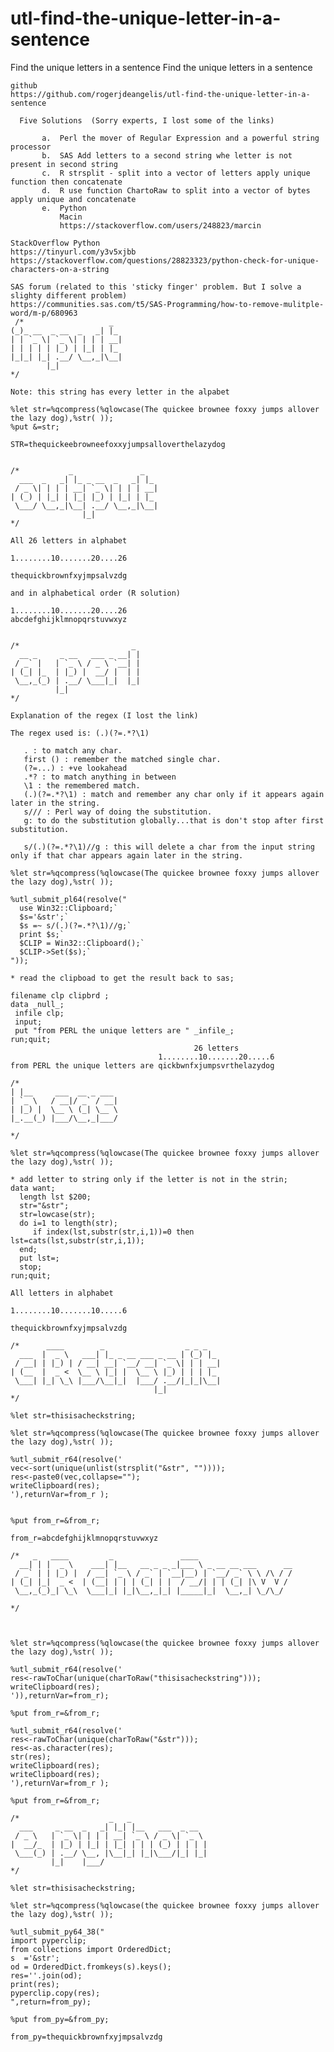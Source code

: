 # utl-find-the-unique-letter-in-a-sentence
Find the unique letters in a sentence
    Find the unique letters in a sentence                                                                                                     
                                                                                                                                              
    github                                                                                                                                    
    https://github.com/rogerjdeangelis/utl-find-the-unique-letter-in-a-sentence                                                               
                                                                                                                                              
      Five Solutions  (Sorry experts, I lost some of the links)                                                                               
                                                                                                                                              
           a.  Perl the mover of Regular Expression and a powerful string processor                                                           
           b.  SAS Add letters to a second string whe letter is not present in second string                                                  
           c.  R strsplit - split into a vector of letters apply unique function then concatenate                                             
           d.  R use function ChartoRaw to split into a vector of bytes apply unique and concatenate                                          
           e.  Python                                                                                                                         
               Macin                                                                                                                          
               https://stackoverflow.com/users/248823/marcin                                                                                  
                                                                                                                                              
    StackOverflow Python                                                                                                                      
    https://tinyurl.com/y3v5xjbb                                                                                                              
    https://stackoverflow.com/questions/28823323/python-check-for-unique-characters-on-a-string                                               
                                                                                                                                              
    SAS forum (related to this 'sticky finger' problem. But I solve a slighty different problem)                                              
    https://communities.sas.com/t5/SAS-Programming/how-to-remove-mulitple-word/m-p/680963                                                     
     /*                   _                                                                                                                   
    (_)_ __  _ __  _   _| |_                                                                                                                  
    | | `_ \| `_ \| | | | __|                                                                                                                 
    | | | | | |_) | |_| | |_                                                                                                                  
    |_|_| |_| .__/ \__,_|\__|                                                                                                                 
            |_|                                                                                                                               
    */                                                                                                                                        
                                                                                                                                              
    Note: this string has every letter in the alpabet                                                                                         
                                                                                                                                              
    %let str=%qcompress(%qlowcase(The quickee brownee foxxy jumps allover the lazy dog),%str( ));                                             
    %put &=str;                                                                                                                               
                                                                                                                                              
    STR=thequickeebrowneefoxxyjumpsalloverthelazydog                                                                                          
                                                                                                                                              
                                                                                                                                              
    /*           _               _                                                                                                            
      ___  _   _| |_ _ __  _   _| |_                                                                                                          
     / _ \| | | | __| `_ \| | | | __|                                                                                                         
    | (_) | |_| | |_| |_) | |_| | |_                                                                                                          
     \___/ \__,_|\__| .__/ \__,_|\__|                                                                                                         
                    |_|                                                                                                                       
    */                                                                                                                                        
                                                                                                                                              
    All 26 letters in alphabet                                                                                                                
                                                                                                                                              
    1........10.......20....26                                                                                                                
                                                                                                                                              
    thequickbrownfxyjmpsalvzdg                                                                                                                
                                                                                                                                              
    and in alphabetical order (R solution)                                                                                                    
                                                                                                                                              
    1........10.......20....26                                                                                                                
    abcdefghijklmnopqrstuvwxyz                                                                                                                
                                                                                                                                              
                                                                                                                                              
    /*                         _                                                                                                              
      __ _     _ __   ___ _ __| |                                                                                                             
     / _` |   | `_ \ / _ \ `__| |                                                                                                             
    | (_| |_  | |_) |  __/ |  | |                                                                                                             
     \__,_(_) | .__/ \___|_|  |_|                                                                                                             
              |_|                                                                                                                             
    */                                                                                                                                        
                                                                                                                                              
    Explanation of the regex (I lost the link)                                                                                                
                                                                                                                                              
    The regex used is: (.)(?=.*?\1)                                                                                                           
                                                                                                                                              
       . : to match any char.                                                                                                                 
       first () : remember the matched single char.                                                                                           
       (?=...) : +ve lookahead                                                                                                                
       .*? : to match anything in between                                                                                                     
       \1 : the remembered match.                                                                                                             
       (.)(?=.*?\1) : match and remember any char only if it appears again later in the string.                                               
       s/// : Perl way of doing the substitution.                                                                                             
       g: to do the substitution globally...that is don't stop after first substitution.                                                      
                                                                                                                                              
       s/(.)(?=.*?\1)//g : this will delete a char from the input string only if that char appears again later in the string.                 
                                                                                                                                              
    %let str=%qcompress(%qlowcase(The quickee brownee foxxy jumps allover the lazy dog),%str( ));                                             
                                                                                                                                              
    %utl_submit_pl64(resolve("                                                                                                                
      use Win32::Clipboard;`                                                                                                                  
      $s='&str';`                                                                                                                             
      $s =~ s/(.)(?=.*?\1)//g;`                                                                                                               
      print $s;`                                                                                                                              
      $CLIP = Win32::Clipboard();`                                                                                                            
      $CLIP->Set($s);`                                                                                                                        
    "));                                                                                                                                      
                                                                                                                                              
    * read the clipboad to get the result back to sas;                                                                                        
                                                                                                                                              
    filename clp clipbrd ;                                                                                                                    
    data _null_;                                                                                                                              
     infile clp;                                                                                                                              
     input;                                                                                                                                   
     put "from PERL the unique letters are " _infile_;                                                                                        
    run;quit;                                                                                                                                 
                                             26 letters                                                                                       
                                     1........10.......20.....6                                                                               
    from PERL the unique letters are qickbwnfxjumpsvrthelazydog                                                                               
                                                                                                                                              
    /*                                                                                                                                        
    | |__     ___  __ _ ___                                                                                                                   
    | `_ \   / __|/ _` / __|                                                                                                                  
    | |_) |  \__ \ (_| \__ \                                                                                                                  
    |_.__(_) |___/\__,_|___/                                                                                                                  
                                                                                                                                              
    */                                                                                                                                        
                                                                                                                                              
    %let str=%qcompress(%qlowcase(The quickee brownee foxxy jumps allover the lazy dog),%str( ));                                             
                                                                                                                                              
    * add letter to string only if the letter is not in the strin;                                                                            
    data want;                                                                                                                                
      length lst $200;                                                                                                                        
      str="&str";                                                                                                                             
      str=lowcase(str);                                                                                                                       
      do i=1 to length(str);                                                                                                                  
         if index(lst,substr(str,i,1))=0 then lst=cats(lst,substr(str,i,1));                                                                  
      end;                                                                                                                                    
      put lst=;                                                                                                                               
      stop;                                                                                                                                   
    run;quit;                                                                                                                                 
                                                                                                                                              
    All letters in alphabet                                                                                                                   
                                                                                                                                              
    1........10.......10.....6                                                                                                                
                                                                                                                                              
    thequickbrownfxyjmpsalvzdg                                                                                                                
                                                                                                                                              
    /*      ____        _                  _ _ _                                                                                              
      ___  |  _ \   ___| |_ _ __ ___ _ __ | (_) |_                                                                                            
     / __| | |_) | / __| __| `__/ __| `_ \| | | __|                                                                                           
    | (__  |  _ <  \__ \ |_| |  \__ \ |_) | | | |_                                                                                            
     \___| |_| \_\ |___/\__|_|  |___/ .__/|_|_|\__|                                                                                           
                                    |_|                                                                                                       
    */                                                                                                                                        
                                                                                                                                              
    %let str=thisisacheckstring;                                                                                                              
                                                                                                                                              
    %let str=%qcompress(%qlowcase(The quickee brownee foxxy jumps allover the lazy dog),%str( ));                                             
                                                                                                                                              
    %utl_submit_r64(resolve('                                                                                                                 
    vec<-sort(unique(unlist(strsplit("&str", ""))));                                                                                          
    res<-paste0(vec,collapse="");                                                                                                             
    writeClipboard(res);                                                                                                                      
    '),returnVar=from_r );                                                                                                                    
                                                                                                                                              
                                                                                                                                              
    %put from_r=&from_r;                                                                                                                      
                                                                                                                                              
    from_r=abcdefghijklmnopqrstuvwxyz                                                                                                         
                                                                                                                                              
    /*   _   ____         _               ____                                                                                                
      __| | |  _ \    ___| |__   __ _ _ _|___ \ _ __ __ ___      __                                                                           
     / _` | | |_) |  / __| `_ \ / _` | `__|__) | `__/ _` \ \ /\ / /                                                                           
    | (_| |_|  _ <  | (__| | | | (_| | |  / __/| | | (_| |\ V  V /                                                                            
     \__,_(_)_| \_\  \___|_| |_|\__,_|_| |_____|_|  \__,_| \_/\_/                                                                             
                                                                                                                                              
    */                                                                                                                                        
                                                                                                                                              
                                                                                                                                              
                                                                                                                                              
    %let str=%qcompress(%qlowcase(the quickee brownee foxxy jumps allover the lazy dog),%str( ));                                             
                                                                                                                                              
    %utl_submit_r64(resolve('                                                                                                                 
    res<-rawToChar(unique(charToRaw("thisisacheckstring")));                                                                                  
    writeClipboard(res);                                                                                                                      
    ')),returnVar=from_r);                                                                                                                    
                                                                                                                                              
    %put from_r=&from_r;                                                                                                                      
                                                                                                                                              
    %utl_submit_r64(resolve('                                                                                                                 
    res<-rawToChar(unique(charToRaw("&str")));                                                                                                
    res<-as.character(res);                                                                                                                   
    str(res);                                                                                                                                 
    writeClipboard(res);                                                                                                                      
    writeClipboard(res);                                                                                                                      
    '),returnVar=from_r );                                                                                                                    
                                                                                                                                              
    %put from_r=&from_r;                                                                                                                      
                                                                                                                                              
    /*                    _   _                                                                                                               
      ___     _ __  _   _| |_| |__   ___  _ __                                                                                                
     / _ \   | `_ \| | | | __| `_ \ / _ \| `_ \                                                                                               
    |  __/_  | |_) | |_| | |_| | | | (_) | | | |                                                                                              
     \___(_) | .__/ \__, |\__|_| |_|\___/|_| |_|                                                                                              
             |_|    |___/                                                                                                                     
    */                                                                                                                                        
                                                                                                                                              
    %let str=thisisacheckstring;                                                                                                              
                                                                                                                                              
    %let str=%qcompress(%qlowcase(the quickee brownee foxxy jumps allover the lazy dog),%str( ));                                             
                                                                                                                                              
    %utl_submit_py64_38("                                                                                                                     
    import pyperclip;                                                                                                                         
    from collections import OrderedDict;                                                                                                      
    s  ='&str';                                                                                                                               
    od = OrderedDict.fromkeys(s).keys();                                                                                                      
    res=''.join(od);                                                                                                                          
    print(res);                                                                                                                               
    pyperclip.copy(res);                                                                                                                      
    ",return=from_py);                                                                                                                        
                                                                                                                                              
    %put from_py=&from_py;                                                                                                                    
                                                                                                                                              
    from_py=thequickbrownfxyjmpsalvzdg                                                                                                        
                                                                                                                                              
                                                                                                                                              
